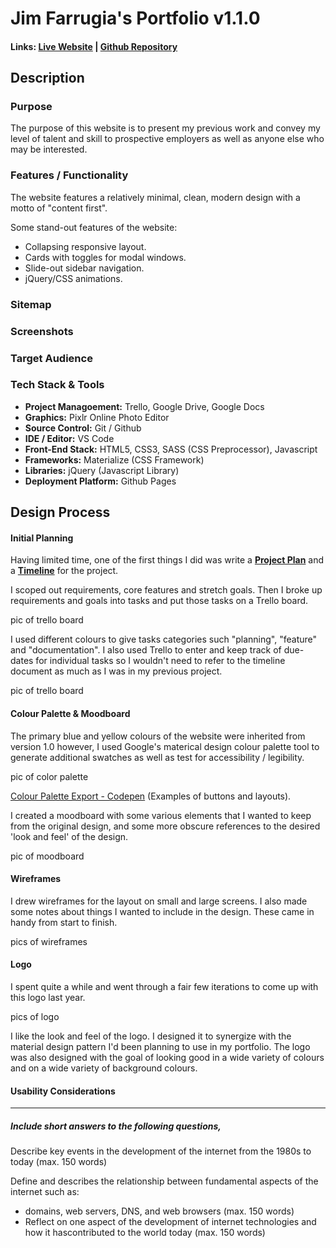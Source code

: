 # Jim Farrugia's Portfolio v1.1.0

#### Links: [Live Website](https://jimfarrugia.github.io) | [Github Repository](https://github.com/jimfarrugia/jimfarrugia.github.io)

## Description

### Purpose

The purpose of this website is to present my previous work and convey my level of talent and skill to prospective employers as well as anyone else who may be interested.

### Features / Functionality

The website features a relatively minimal, clean, modern design with a motto of "content first".

Some stand-out features of the website:

- Collapsing responsive layout.
- Cards with toggles for modal windows.
- Slide-out sidebar navigation.
- jQuery/CSS animations.

### Sitemap

### Screenshots

### Target Audience

### Tech Stack & Tools

- **Project Managoement:** Trello, Google Drive, Google Docs
- **Graphics:** Pixlr Online Photo Editor
- **Source Control:** Git / Github
- **IDE / Editor:** VS Code
- **Front-End Stack:** HTML5, CSS3, SASS (CSS Preprocessor), Javascript
- **Frameworks:** Materialize (CSS Framework)
- **Libraries:** jQuery (Javascript Library)
- **Deployment Platform:** Github Pages

## Design Process

#### Initial Planning

Having limited time, one of the first things I did was write a [**Project Plan**](./docs/project_plan.pdf) and a [**Timeline**](./docs/project_timeline.pdf) for the project.

I scoped out requirements, core features and stretch goals. Then I broke up requirements and goals into tasks and put those tasks on a Trello board.

pic of trello board

I used different colours to give tasks categories such "planning", "feature" and "documentation". I also used Trello to enter and keep track of due-dates for individual tasks so I wouldn't need to refer to the timeline document as much as I was in my previous project.

pic of trello board

#### Colour Palette & Moodboard

The primary blue and yellow colours of the website were inherited from version 1.0 however, I used Google's materical design colour palette tool to generate additional swatches as well as test for accessibility / legibility.

pic of color palette

[Colour Palette Export - Codepen](https://codepen.io/jimfarrugia/pen/XGxbML) (Examples of buttons and layouts).

I created a moodboard with some various elements that I wanted to keep from the original design, and some more obscure references to the desired 'look and feel' of the design.

pic of moodboard

#### Wireframes

I drew wireframes for the layout on small and large screens. I also made some notes about things I wanted to include in the design. These came in handy from start to finish.

pics of wireframes

#### Logo

I spent quite a while and went through a fair few iterations to come up with this logo last year.

pics of logo

I like the look and feel of the logo. I designed it to synergize with the material design pattern I'd been planning to use in my portfolio. The logo was also designed with the goal of looking good in a wide variety of colours and on a wide variety of background colours.

#### Usability Considerations

---

##### Include short answers to the following questions,

Describe key events in the development of the internet from the 1980s to today (max. 150 words)

Define and describes the relationship between fundamental aspects of the internet such as:

- domains, web servers, DNS, and web browsers (max. 150 words)
- Reflect on one aspect of the development of internet technologies and how it hascontributed to the world today (max. 150 words)
